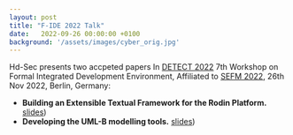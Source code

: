 ```yaml
---
layout: post
title: "F-IDE 2022 Talk"
date:   2022-09-26 00:00:00 +0100
background: '/assets/images/cyber_orig.jpg'
---
```

Hd-Sec presents two accpeted papers In <a href ="https://detect.ensma.fr/2022/"> DETECT 2022</a> 7th Workshop on Formal Integrated Development Environment, Affiliated to <a href ="https://sefm-conference.github.io/2022/cfp.html">SEFM 2022</a>, 26th Nov 2022, Berlin, Germany:
* <b>Building an Extensible Textual Framework for the Rodin Platform.</b></a> <a href ="/files/F-IDE2022-CamilleX.pdf">slides</a>)
* <b>Developing the UML-B modelling tools.</b></a> <a href ="/files//F-IDE2022-UMLB.pdf">slides</a>)
